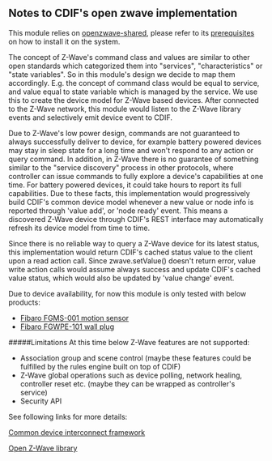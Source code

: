 Notes to CDIF's open zwave implementation
---------------------------------------
This module relies on [openzwave-shared](https://www.npmjs.com/package/openzwave-shared), please refer to its [prerequisites](https://www.npmjs.com/package/openzwave-shared#prerequisites) on how to install it on the system.

The concept of Z-Wave's command class and values are similar to other open standards which categorized them into "services", "characteristics" or "state variables". So in this module's design we decide to map them accordingly. E.g. the concept of command class would be equal to service, and value equal to state variable which is managed by the service. We use this to create the device model for Z-Wave based devices. After connected to the Z-Wave network, this module would listen to the Z-Wave library events and selectively emit device event to CDIF.

Due to Z-Wave's low power design, commands are not guaranteed to always successfully deliver to device, for example battery powered devices may stay in sleep state for a long time and won't respond to any action or query command. In addition, in Z-Wave there is no guarantee of something similar to the "service discovery" process in other protocols, where controller can issue commands to fully explore a device's capabilities at one time. For battery powered devices, it could take hours to report its full capabilities. Due to these facts, this implementation would progressively build CDIF's common device model whenever a new value or node info is reported through 'value add', or 'node ready' event. This means a discovered Z-Wave device through CDIF's REST interface may automatically refresh its device model from time to time.

Since there is no reliable way to query a Z-Wave device for its latest status, this implementation would return CDIF's cached status value to the client upon a read action call. Since zwave.setValue() doesn't return error, value write action calls would assume always success and update CDIF's cached value status, which would also be updated by 'value change' event.

Due to device availability, for now this module is only tested with below products:
* [Fibaro FGMS-001 motion sensor](http://www.fibaro.com/en/the-fibaro-system/motion-sensor)
* [Fibaro FGWPE-101 wall plug](http://www.fibaro.com/en/the-fibaro-system/wall-plug)

#####Limitations
At this time below Z-Wave features are not supported:
* Association group and scene control (maybe these features could be fulfilled by the rules engine built on top of CDIF)
* Z-Wave global operations such as device polling, network healing, controller reset etc. (maybe they can be wrapped as controller's service)
* Security API



See following links for more details: <br/>

[Common device interconnect framework](https://github.com/out4b/cdif)

[Open Z-Wave library](https://www.npmjs.com/package/openzwave-shared)
